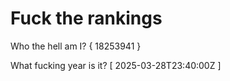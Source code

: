 # Fuck the rankings

Who the hell am I?
{ 18253941 }

What fucking year is it?
[ 2025-03-28T23:40:00Z ]
